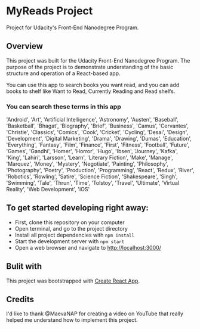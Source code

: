 # MyReads Project

Project for Udacity's Front-End Nanodegree Program.

## Overview

This project was built for the Udacity Front-End Nanodegree Program. The purpose of the project is to demonstrate understanding of the basic structure and operation of a React-based app.


You can use this app to search books you want read, and you can add books to shelf like Want to Read, Currently Reading and Read shelfs.

### You can search these terms in this app 

'Android', 'Art', 'Artificial Intelligence', 'Astronomy', 'Austen', 'Baseball', 'Basketball', 'Bhagat', 'Biography', 'Brief', 'Business', 'Camus', 'Cervantes', 'Christie', 'Classics', 'Comics', 'Cook', 'Cricket', 'Cycling', 'Desai', 'Design', 'Development', 'Digital Marketing', 'Drama', 'Drawing', 'Dumas', 'Education', 'Everything', 'Fantasy', 'Film', 'Finance', 'First', 'Fitness', 'Football', 'Future', 'Games', 'Gandhi', 'Homer', 'Horror', 'Hugo', 'Ibsen', 'Journey', 'Kafka', 'King', 'Lahiri', 'Larsson', 'Learn', 'Literary Fiction', 'Make', 'Manage', 'Marquez', 'Money', 'Mystery', 'Negotiate', 'Painting', 'Philosophy', 'Photography', 'Poetry', 'Production', 'Programming', 'React', 'Redux', 'River', 'Robotics', 'Rowling', 'Satire', 'Science Fiction', 'Shakespeare', 'Singh', 'Swimming', 'Tale', 'Thrun', 'Time', 'Tolstoy', 'Travel', 'Ultimate', 'Virtual Reality', 'Web Development', 'iOS'




## To get started developing right away:

* First, clone this repository on your computer
* Open terminal, and go to the project directory 
* Install all project dependencies with `npm install`
* Start the development server with `npm start`
* Open a web browser and navigate to [http://localhost:3000/](http://localhost:3000/)

 
 ## Bulit with

This project was bootstrapped with [Create React App](https://github.com/facebookincubator/create-react-app).

## Credits

 I'd like to thank @MaevaNAP for creating a video on YouTube that really helped me understand how to implement this project.


